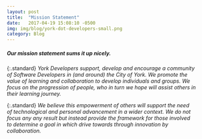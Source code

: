 ```yaml
---
layout: post
title:  "Mission Statement"
date:   2017-04-19 15:08:10 -0500
img: img/blog/york-dot-developers-small.png
category: Blog
---
```


##### Our mission statement sums it up nicely.

{:.standard}
*York Developers support, develop and encourage a community of Software Developers in (and around) the City of York.  We promote the value of learning and collaboration to develop individuals and groups.  We focus on the progression of people, who in turn we hope will assist others in their learning journey.*

{:.standard}
*We believe this empowerment of others will support the need of technological and personal advancement in a wider context.  We do not focus any any result but instead provide the framework for those involved to determine a goal in which drive towards through innovation by collaboration.*
